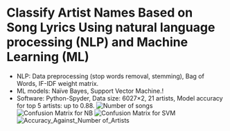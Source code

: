 # Classify Artist Names Based on Song Lyrics Using natural language processing (NLP) and Machine Learning (ML)

*	NLP: Data preprocessing (stop words removal, stemming), Bag of Words, IF-IDF weight matrix.   
*	ML models: Naïve Bayes, Support Vector Machine.!
*	Software: Python-Spyder, Data size: 6027×2, 21 artists, Model accuracy for top 5 artists: up to 0.88.
![Number of songs](https://github.com/shuangyanwu/NLP_ML_Classify_artists_by_song_lyrics/assets/112211152/7867b6af-5294-4513-852b-6486836f5112)
![Confusion Matrix for NB](https://github.com/shuangyanwu/NLP_ML_Classify_artists_by_song_lyrics/assets/112211152/30d76200-0bd1-4b64-ad7f-fe63c4e58358)
![Confusion Matrix for SVM](https://github.com/shuangyanwu/NLP_ML_Classify_artists_by_song_lyrics/assets/112211152/40dfff56-5319-475d-ab0e-7e4865bcb66a)
![Accuracy_Against_Number of_Artists](https://github.com/shuangyanwu/NLP_ML_Classify_artists_by_song_lyrics/assets/112211152/ab44f27a-370c-4297-ad18-b02dd05c681b)


